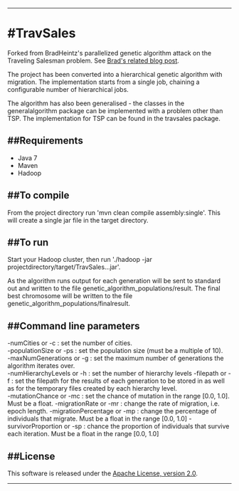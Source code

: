 ***
#TravSales
=========

Forked from BradHeintz's parallelized genetic algorithm attack on the Traveling Salesman problem. See [Brad's related blog post](http://www.kickasslabs.com/2011/10/10/traveling-salesman-attack/ "Traveling Salesman Attack").

The project has been converted into a hierarchical genetic algorithm with migration. The implementation starts from a single job, chaining a configurable number of hierarchical jobs.

The algorithm has also been generalised - the classes in the generalalgorithm package can be implemented with a problem other than TSP. The implementation for TSP can be found in the travsales package.

##Requirements
-------
- Java 7
- Maven
- Hadoop

##To compile
-------
From the project directory run 'mvn clean compile assembly:single'. This will create a single jar file in the target directory.

##To run
-------
Start your Hadoop cluster, then run './hadoop -jar projectdirectory/target/TravSales...jar'. 

As the algorithm runs output for each generation will be sent to standard out and written to the file genetic_algorithm_populations/result. The final best chromosome will be written to the file genetic_algorithm_populations/finalresult.


##Command line parameters
-----
-numCities or -c : set the number of cities.  
-populationSize or -ps : set the population size (must be a multiple of 10).  
-maxNumGenerations or -g : set the maximum number of generations the algorithm iterates over.  
-numHierarchyLevels or -h : set the number of hierarchy levels
-filepath or -f : set the filepath for the results of each generation to be stored in as well as for the temporary files created by each hierarchy level.  
-mutationChance or -mc : set the chance of mutation in the range [0.0, 1.0]. Must be a float.
-migrationRate or -mr : change the rate of migration, i.e. epoch length.
-migrationPercentage or -mp : change the percentage of individuals that migrate. Must be a float in the range [0.0, 1.0]
-survivorProportion or -sp : chance the proportion of individuals that survive each iteration. Must be a float in the range [0.0, 1.0]

##License
-------

This software is released under the [Apache License, version 2.0](http://www.apache.org/licenses/LICENSE-2.0 "Apache License 2.0").

***
